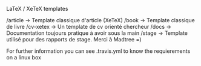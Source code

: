 LaTeX / XeTeX templates

/article -> Template classique d'article (XeTeX)
/book -> Template classique de livre
/cv-xetex -> Un template de cv orienté chercheur
/docs -> Documentation toujours pratique à avoir sous la main
/stage -> Template utilisé pour des rapports de stage. Merci à Madtree =)


For further information you can see .travis.yml to know the
requierements on a linux box
